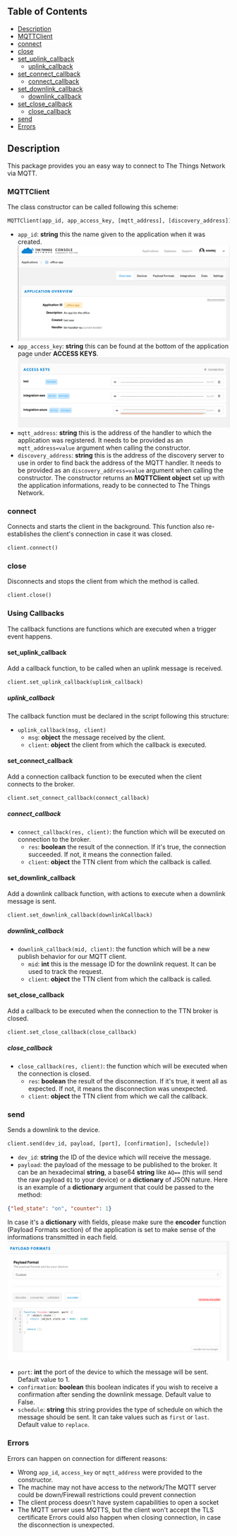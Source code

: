 ## Table of Contents
* [Description](#description)
* [MQTTClient](#mqttclient)
* [connect](#connect)
* [close](#close)
* [set_uplink_callback](#set_uplink_callback)
  * [uplink_callback](#uplink_callback)
* [set_connect_callback](#set_connect_callback)
  * [connect_callback](#connect_callback)
* [set_downlink_callback](#set_downlink_callback)
  * [downlink_callback](#downlink_callback)
* [set_close_callback](#set_close_callback)
  * [close_callback](#close_callback)
* [send](#send)
* [Errors](#errors)

## Description

This package provides you an easy way to connect to The Things Network via MQTT.

### MQTTClient

The class constructor can be called following this scheme:
```python
MQTTClient(app_id, app_access_key, [mqtt_address], [discovery_address])
```
- `app_id`: **string**  this the name given to the application when it was created.
![Screenshot of the console with app section](./images/app-console.png?raw=true)
- `app_access_key`: **string**  this can be found at the bottom of the application page under **ACCESS KEYS**.
![Screenshot of the console with accesskey section](./images/accesskey-console.png?raw=true)
- `mqtt_address`: **string**  this  is the address of the handler to which the application was registered. It needs to be provided as an `mqtt_address=value` argument when calling the constructor.
- `discovery_address`: **string** this is the address of the discovery server to use in order to find back the address of the MQTT handler. It needs to be provided as an `discovery_address=value` argument when calling the constructor.
The constructor returns an **MQTTClient object** set up with the application informations, ready to be connected to The Things Network.

### connect
Connects and starts the client in the background. This function also re-establishes the client's connection in case it was closed.
```python
client.connect()
```

### close
Disconnects and stops the client from which the method is called.
```python
client.close()
```

### Using Callbacks

The callback functions are functions which are executed when a trigger event happens.

#### set_uplink_callback
Add a callback function, to be called when an uplink message is received.
```python
client.set_uplink_callback(uplink_callback)
```

##### uplink_callback
The callback function must be declared in the script following this structure:
* `uplink_callback(msg, client)`
  * `msg`: **object**  the message received by the client.
  * `client`: **object**  the client from which the callback is executed.

#### set_connect_callback
Add a connection callback function to be executed when the client connects to the broker.
```python
client.set_connect_callback(connect_callback)
```
##### connect_callback
- `connect_callback(res, client)`: the function which will be executed on connection to the broker.
  - `res`: **boolean**  the result of the connection. If it's true, the connection succeeded. If not, it means the connection failed.
  - `client`: **object**  the TTN client from which the callback is called.

#### set_downlink_callback
Add a downlink callback function, with actions to execute when a downlink message is sent.
```python
client.set_downlink_callback(downlinkCallback)
```
##### downlink_callback
- `downlink_callback(mid, client)`: the function which will be a new publish behavior for our MQTT client.
  - `mid`: **int**  this is the message ID for the downlink request. It can be used to track the request.
  - `client`: **object**  the TTN client from which the callback is called.

#### set_close_callback
Add a callback to be executed when the connection to the TTN broker is closed.
```python
client.set_close_callback(close_callback)
```
##### close_callback
- `close_callback(res, client)`: the function which will be executed when the connection is closed.
  - `res`: **boolean**  the result of the disconnection. If it's true, it went all as expected. If not, it means the disconnection was unexpected.
  - `client`: **object**  the TTN client from which we call the callback.

### send
Sends a downlink to the device.
```python
client.send(dev_id, payload, [port], [confirmation], [schedule])
```
- `dev_id`: **string**  the ID of the device which will receive the message.
- `payload`: the payload of the message to be published to the broker. It can be an hexadecimal **string**, a base64 **string** like `AQ==` (this will send the raw payload `01` to your device) or a **dictionary** of JSON nature. Here is an example of a **dictionary** argument that could be passed to the method:
```json
{"led_state": "on", "counter": 1}
```
In case it's a **dictionary** with fields, please make sure the **encoder** function (Payload Formats section) of the application is set to make sense of the informations transmitted in each field.
![Screenshot of an encoder function in the console](./images/encoder-function.png?raw=true)
- `port`: **int**  the port of the device to which the message will be sent. Default value to 1.
- `confirmation`: **boolean**  this boolean indicates if you wish to receive a confirmation after sending the downlink message. Default value to False.
- `schedule`: **string**  this string provides the type of schedule on which the message should be sent. It can take values such as `first` or `last`. Default value to `replace`.

### Errors
Errors can happen on connection for different reasons:
* Wrong `app_id`, `access_key` or `mqtt_address` were provided to the constructor.
* The machine may not have access to the network/The MQTT server could be down/Firewall restrictions could prevent connection
* The client process doesn't have system capabilities to open a socket
* The MQTT server uses MQTTS, but the client won't accept the TLS certificate
Errors could also happen when closing connection, in case the disconnection is unexpected.

